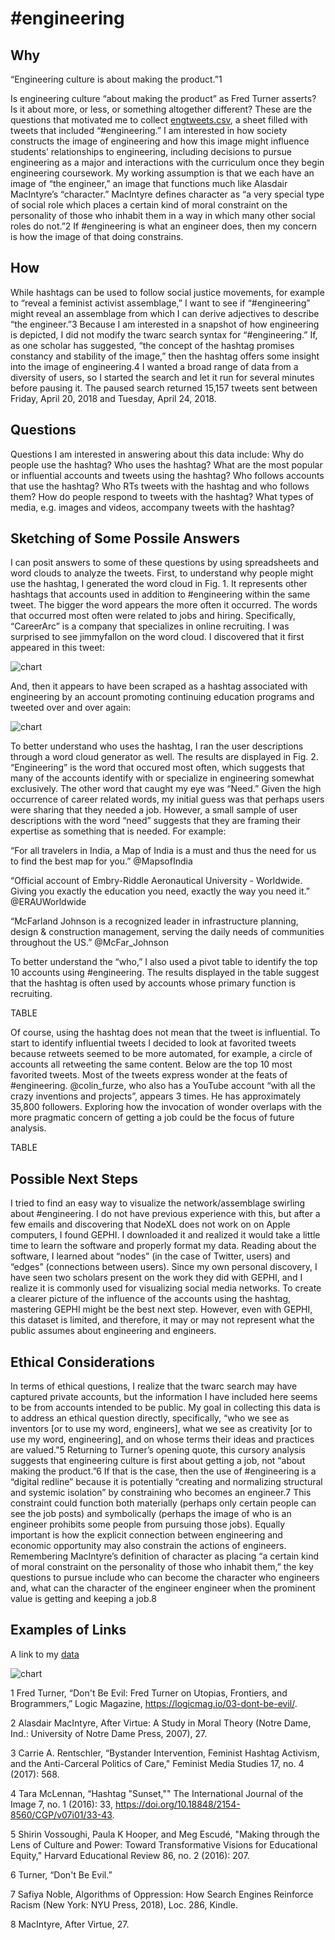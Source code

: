 # #engineering

## Why

“Engineering culture is about making the product.”1 

Is engineering culture “about making the product” as Fred Turner asserts? Is it about more, or less, or something altogether different? These are the questions that motivated me to collect [engtweets.csv](https://github.com/msyang7/datastory/blob/master/data/engtweets.csv), a sheet filled with tweets that included “#engineering.” I am interested in how society constructs the image of engineering and how this image might influence students’ relationships to engineering, including decisions to pursue engineering as a major and interactions with the curriculum once they begin engineering coursework. My working assumption is that we each have an image of “the engineer,” an image that functions much like Alasdair MacIntyre’s “character.” MacIntyre defines character as “a very special type of social role which places a certain kind of moral constraint on the personality of those who inhabit them in a way in which many other social roles do not.”2 If #engineering is what an engineer does, then my concern is how the image of that doing constrains. 

## How

While hashtags can be used to follow social justice movements, for example to “reveal a feminist activist assemblage,” I want to see if “#engineering” might reveal an assemblage from which I can derive adjectives to describe “the engineer.”3 Because I am interested in a snapshot of how engineering is depicted, I did not modify the twarc search syntax for “#engineering.”  If, as one scholar has suggested, “the concept of the hashtag promises constancy and stability of the image,” then the hashtag offers some insight into the image of engineering.4 I wanted a broad range of data from a diversity of users, so I started the search and let it run for several minutes before pausing it. The paused search returned 15,157 tweets sent between Friday, April 20, 2018 and Tuesday, April 24, 2018.


## Questions

Questions I am interested in answering about this data include:
Why do people use the hashtag?
Who uses the hashtag?
What are the most popular or influential accounts and tweets using the hashtag?
Who follows accounts that use the hashtag?
Who RTs tweets with the hashtag and who follows them?
How do people respond to tweets with the hashtag?
What types of media, e.g. images and videos, accompany tweets with the hashtag?


## Sketching of Some Possile Answers


I can posit answers to some of these questions by using spreadsheets and word clouds to analyze the tweets. First, to understand why people might use the hashtag, I generated the word cloud in Fig. 1. It represents other hashtags that accounts used in addition to #engineering within the same tweet. The bigger the word appears the more often it occurred. The words that occurred most often were related to jobs and hiring. Specifically, “CareerArc” is a company that specializes in online recruiting. I was surprised to see jimmyfallon on the word cloud. I discovered that it first appeared in this tweet:

![chart](https://github.com/umd-mith/datastory/raw/master/images/chart.png)


And, then it appears to have been scraped as a hashtag associated with engineering by an account promoting continuing education programs and tweeted over and over again: 

![chart](https://github.com/umd-mith/datastory/raw/master/images/chart.png)


To better understand who uses the hashtag, I ran the user descriptions through a word cloud generator as well. The results are displayed in Fig. 2. “Engineering” is the word that occured most often, which suggests that many of the accounts identify with or specialize in engineering somewhat exclusively. The other word that caught my eye was “Need.” Given the high occurrence of career related words, my initial guess was that perhaps users were sharing that they needed a job. However, a small sample of user descriptions with the word “need” suggests that they are framing their expertise as something that is needed. For example:


“For all travelers in India, a Map of India is a must and thus the need for us to find the best map for you.” @MapsofIndia


“Official account of Embry-Riddle Aeronautical University - Worldwide. Giving you exactly the education you need, exactly the way you need it.”  @ERAUWorldwide


“McFarland Johnson is a recognized leader in infrastructure planning, design & construction management, serving the daily needs of communities throughout the US.” @McFar_Johnson
 
 
To better understand the “who,” I also used a pivot table to identify the top 10 accounts using #engineering. The results displayed in the table suggest that the hashtag is often used by accounts whose primary function is recruiting.


TABLE


Of course, using the hashtag does not mean that the tweet is influential. To start to identify influential tweets I decided to look at favorited tweets because retweets seemed to be more automated, for example, a circle of accounts all retweeting the same content. Below are the top 10 most favorited tweets. Most of the tweets express wonder at the feats of #engineering. @colin_furze, who also has a YouTube account “with all the crazy inventions and projects”, appears 3 times. He has approximately 35,800 followers. Exploring how the invocation of wonder overlaps with the more pragmatic concern of getting a job could be the focus of future analysis.   


TABLE

## Possible Next Steps

I tried to find an easy way to visualize the network/assemblage swirling about #engineering. I do not have previous experience with this, but after a few emails and discovering that NodeXL does not work on on Apple computers, I found GEPHI. I downloaded it and realized it would take a little time to learn the software and properly format my data. Reading about the software, I learned about “nodes” (in the case of Twitter, users) and “edges” (connections between users). Since my own personal discovery, I have seen two scholars present on the work they did with GEPHI, and I realize it is commonly used for visualizing social media networks. To create a clearer picture of the influence of the accounts using the hashtag, mastering GEPHI might be the best next step. However, even with GEPHI, this dataset is limited, and therefore, it may or may not represent what the public assumes about engineering and engineers.

## Ethical Considerations

In terms of ethical questions, I realize that the twarc search may have captured private accounts, but the information I have included here seems to be from accounts intended to be public. My goal in collecting this data is to address an ethical question directly, specifically, “who we see as inventors [or to use my word, engineers], what we see as creativity [or to use my word, engineering], and on whose terms their ideas and practices are valued.”5 Returning to Turner’s opening quote, this cursory analysis suggests that engineering culture is first about getting a job, not “about making the product.”6 If that is the case, then the use of #engineering is a “digital redline” because it is potentially “creating and normalizing structural and systemic isolation” by constraining who becomes an engineer.7 This constraint could function both materially (perhaps only certain people can see the job posts) and symbolically (perhaps the image of who is an engineer prohibits some people from pursuing those jobs). Equally important is how the explicit connection between engineering and economic opportunity may also constrain the actions of engineers. Remembering MacIntyre’s definition of character as placing “a certain kind of moral constraint on the personality of those who inhabit them,” the key questions to pursue include who can become the character who engineers and, what can the character of the engineer engineer when the prominent value is getting and keeping a job.8 


## Examples of Links

A link to my [data](https://github.com/umd-mith/datastory/raw/master/data/dh.csv)

![chart](https://github.com/umd-mith/datastory/raw/master/images/chart.png)

1 Fred Turner, “Don't Be Evil: Fred Turner on Utopias, Frontiers, and Brogrammers,” Logic Magazine, https://logicmag.io/03-dont-be-evil/.

2 Alasdair MacIntyre, After Virtue: A Study in Moral Theory (Notre Dame, Ind.: University of Notre Dame Press, 2007), 27. 

3 Carrie A. Rentschler, “Bystander Intervention, Feminist Hashtag Activism, and the Anti-Carceral Politics of Care," Feminist Media Studies 17, no. 4 (2017): 568.

4 Tara McLennan, “Hashtag "Sunset,"" The International Journal of the Image 7, no. 1 (2016): 33,  https://doi.org/10.18848/2154-8560/CGP/v07i01/33-43.

5 Shirin Vossoughi, Paula K Hooper, and Meg Escudé, "Making through the Lens of Culture and Power: Toward Transformative Visions for Educational Equity," Harvard Educational Review 86, no. 2 (2016): 207.

6 Turner, “Don't Be Evil.”

7 Safiya Noble, Algorithms of Oppression: How Search Engines Reinforce Racism (New York: NYU Press, 2018), Loc. 286, Kindle.

8 MacIntyre, After Virtue, 27.
